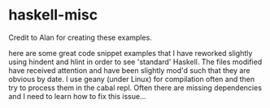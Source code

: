 # haskell-misc
Credit to Alan for creating these examples.

here are some great code snippet examples that I have reworked slightly 
using hindent and hlint in order to see 'standard' Haskell.
The files modified have received attention and have been slightly mod'd 
such that they are obvious by date. I use geany (under Linux) for 
compilation often and then try to process them in the cabal repl. Often 
there are missing dependencies and I need to learn how to fix this issue...
